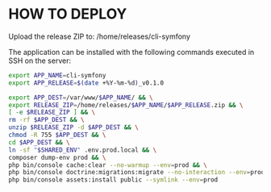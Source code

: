 # HOW TO DEPLOY

Upload the release ZIP to:
/home/releases/cli-symfony

The application can be installed with the following commands executed in SSH on the server:

```` sh
export APP_NAME=cli-symfony
export APP_RELEASE=$(date +%Y-%m-%d)_v0.1.0

export APP_DEST=/var/www/$APP_NAME/ && \
export RELEASE_ZIP=/home/releases/$APP_NAME/$APP_RELEASE.zip && \
[ -e $RELEASE_ZIP ] && \
rm -rf $APP_DEST && \
unzip $RELEASE_ZIP -d $APP_DEST && \
chmod -R 755 $APP_DEST && \
cd $APP_DEST && \
ln -sf "$SHARED_ENV" .env.prod.local && \
composer dump-env prod && \
php bin/console cache:clear --no-warmup --env=prod && \
php bin/console doctrine:migrations:migrate --no-interaction --env=prod && \
php bin/console assets:install public --symlink --env=prod
````
